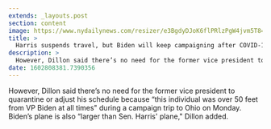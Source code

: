 ```yaml
--- 
extends: _layouts.post 
section: content 
image: https://www.nydailynews.com/resizer/e3BgdyDJoK6flPRlzPgW4jvm5T8=/1200x0/center/middle/cloudfront-us-east-1.images.arcpublishing.com/tronc/HJZRSIPEXBEGTD25LBFHA2SGH4.jpg 
title: > 
  Harris suspends travel, but Biden will keep campaigning after COVID-19 infects three staffers 
description: > 
  However, Dillon said there’s no need for the former vice president to quarantine or adjust his schedule because “this individual was over 50 feet from VP Biden at all times" during a campaign trip to Ohio on Monday.Biden’s plane is also “larger than Sen. Harris' plane," Dillon added. 
date: 1602808381.7390356 
--- 
```

However, Dillon said there’s no need for the former vice president to quarantine or adjust his schedule because “this individual was over 50 feet from VP Biden at all times" during a campaign trip to Ohio on Monday. Biden’s plane is also “larger than Sen. Harris' plane," Dillon added.